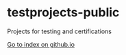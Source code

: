# testprojects-public
Projects for testing and certifications



[Go to index on github.io](https://dvirzxc.github.io/testprojects-public/)
